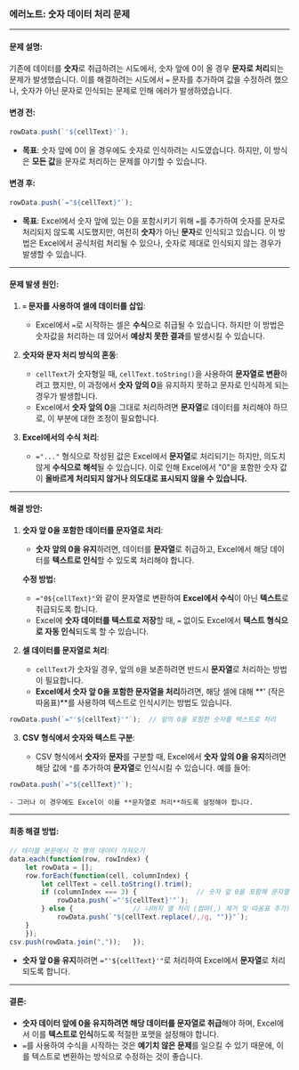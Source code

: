 ### **에러노트: 숫자 데이터 처리 문제**

---

#### **문제 설명:**

기존에 데이터를 **숫자**로 취급하려는 시도에서, 숫자 앞에 0이 올 경우 **문자로 처리**되는 문제가 발생했습니다. 이를 해결하려는 시도에서 `=` 문자를 추가하여 값을 수정하려 했으나, 숫자가 아닌 문자로 인식되는 문제로 인해 에러가 발생하였습니다.

#### **변경 전:**

```js
rowData.push(`'${cellText}'`);
```

- **목표**: 숫자 앞에 0이 올 경우에도 숫자로 인식하려는 시도였습니다. 하지만, 이 방식은 **모든 값**을 문자로 처리하는 문제를 야기할 수 있습니다.

#### **변경 후:**


```js
rowData.push(`="${cellText}"`);
```


- **목표**: Excel에서 숫자 앞에 있는 0을 포함시키기 위해 `=`를 추가하여 숫자를 문자로 처리되지 않도록 시도했지만, 여전히 **숫자**가 아닌 **문자**로 인식되고 있습니다. 이 방법은 Excel에서 공식처럼 처리될 수 있으나, 숫자로 제대로 인식되지 않는 경우가 발생할 수 있습니다.

---

#### **문제 발생 원인:**

1. **`=` 문자를 사용하여 셀에 데이터를 삽입**:
    
    - Excel에서 `=`로 시작하는 셀은 **수식**으로 취급될 수 있습니다. 하지만 이 방법은 숫자값을 처리하는 데 있어서 **예상치 못한 결과**를 발생시킬 수 있습니다.
2. **숫자와 문자 처리 방식의 혼동**:
    
    - `cellText`가 숫자형일 때, `cellText.toString()`을 사용하여 **문자열로 변환**하려고 했지만, 이 과정에서 **숫자 앞의 0**을 유지하지 못하고 문자로 인식하게 되는 경우가 발생합니다.
    - Excel에서 **숫자 앞의 0**을 그대로 처리하려면 **문자열**로 데이터를 처리해야 하므로, 이 부분에 대한 조정이 필요합니다.
3. **Excel에서의 수식 처리**:
    
    - `="..."` 형식으로 작성된 값은 Excel에서 **문자열**로 처리되기는 하지만, 의도치 않게 **수식으로 해석**될 수 있습니다. 이로 인해 Excel에서 "0"을 포함한 숫자 값이 **올바르게 처리되지 않거나 의도대로 표시되지 않을 수 있습니다.**

---

#### **해결 방안:**

1. **숫자 앞 0을 포함한 데이터를 문자열로 처리**:
    
    - **숫자 앞의 0을 유지**하려면, 데이터를 **문자열**로 취급하고, Excel에서 해당 데이터를 **텍스트로 인식**할 수 있도록 처리해야 합니다.
    
    **수정 방법:**
    
    - `="0${cellText}"`와 같이 문자열로 변환하여 **Excel에서 수식**이 아닌 **텍스트**로 취급되도록 합니다.
    - Excel에 **숫자 데이터를 텍스트로 저장**할 때, `=` 없이도 Excel에서 **텍스트 형식으로 자동 인식**되도록 할 수 있습니다.
2. **셀 데이터를 문자열로 처리**:
    
    - `cellText`가 숫자일 경우, 앞의 `0`을 보존하려면 반드시 **문자열**로 처리하는 방법이 필요합니다.
    - **Excel에서 숫자 앞 0을 포함한 문자열을 처리**하려면, 해당 셀에 대해 **' (작은 따옴표)**를 사용하여 텍스트로 인식시키는 방법도 있습니다.
    

```js
rowData.push(`="'${cellText}'"`);  // 앞의 0을 포함한 숫자를 텍스트로 처리
```
    
    
3. **CSV 형식에서 숫자와 텍스트 구분**:
    
    - CSV 형식에서 **숫자**와 **문자**를 구분할 때, Excel에서 **숫자 앞의 0을 유지**하려면 해당 값에 `"`를 추가하여 **문자열**로 인식시킬 수 있습니다. 예를 들어:
    

```js
rowData.push(`="${cellText}"`);
```

    
    - 그러나 이 경우에도 Excel이 이를 **문자열로 처리**하도록 설정해야 합니다.

---

#### **최종 해결 방법:**

```js
// 테이블 본문에서 각 행의 데이터 가져오기   
data.each(function(row, rowIndex) {       
	let rowData = [];       
	row.forEach(function(cell, columnIndex) {           
		let cellText = cell.toString().trim();              
		if (columnIndex === 3) {               // 숫자 앞 0을 포함해 문자열로 처리 
			rowData.push(`="'${cellText}'"`);           
		} else {               // 나머지 열 처리 (컴마(,) 제거 및 따옴표 추가) 
			rowData.push(`"${cellText.replace(/,/g, "")}"`);           
	}       
	});       
csv.push(rowData.join(","));   });
```

- **숫자 앞 0을 유지**하려면 `="'${cellText}'"`로 처리하여 Excel에서 **문자열**로 처리되도록 합니다.

---

#### **결론:**

- **숫자 데이터 앞에 0을 유지하려면 해당 데이터를 문자열로 취급**해야 하며, Excel에서 이를 **텍스트로 인식**하도록 적절한 포맷을 설정해야 합니다.
- `=`를 사용하여 수식을 시작하는 것은 **예기치 않은 문제**를 일으킬 수 있기 때문에, 이를 텍스트로 변환하는 방식으로 수정하는 것이 좋습니다.